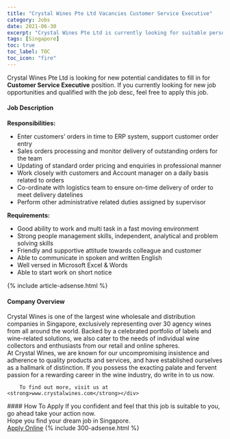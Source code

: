 ```yaml
---
title: "Crystal Wines Pte Ltd Vacancies Customer Service Executive" 
category: Jobs 
date: 2021-06-30 
excerpt: "Crystal Wines Pte Ltd is currently looking for suitable person to fill in the Customer Service Executive which based in Singapore" 
tags: [Singapore] 
toc: true 
toc_label: TOC 
toc_icon: "fire" 
--- 
```


<p>Crystal Wines Pte Ltd is looking for new potential candidates to fill in for <b>Customer Service Executive</b> position. If you currently looking for new job opportunities and qualified with the job desc, feel free to apply this job.
</p><div><div><h4>Job Description</h4></div><div><div><span><div><div><strong>Responsibilities:</strong></div><ul><li>Enter customers&#8217; orders in time to ERP system, support customer order entry</li><li>Sales orders processing and monitor delivery of outstanding orders for the team</li><li>Updating of standard order pricing and enquiries in professional manner</li><li>Work closely with customers and Account manager on a daily basis related to orders</li><li>Co-ordinate with logistics team to ensure on-time delivery of order to meet delivery datelines</li><li>Perform other administrative related duties assigned by supervisor</li></ul><div><strong>Requirements:</strong></div><ul><li>Good ability to work and multi task in a fast moving environment</li><li>Strong people management skills, independent, analytical and problem solving skills</li><li>Friendly and supportive attitude towards colleague and customer</li><li>Able to communicate in spoken and written English</li><li>Well versed in Microsoft Excel &amp; Words</li><li>Able to start work on short notice</li></ul></div></span></div></div></div> 
{% include article-adsense.html %} 
<div><div><h4>Company Overview</h4></div><div><div><span><div><div>
<div>
<div>
			Crystal Wines is one of the largest wine wholesale and distribution companies in Singapore, exclusively representing over 30 agency wines from all around the world. Backed by a celebrated portfolio of labels and wine-related solutions, we also cater to the needs of individual wine collectors and enthusiasts from our retail and online spheres.</div>
<div>
			At Crystal Wines, we are known for our uncompromising insistence and adherence to quality products and services, and have established ourselves as a hallmark of distinction. If you possess the exacting palate and fervent passion for a rewarding career in the wine industry, do write in to us now.</div>
		
		To find out more, visit us at <strong>www.crystalwines.com</strong></div>
</div></div></span></div></div></div> 
#### How To Apply 
If you confident and feel that this job is suitable to you, go ahead take your action now. <br/> 
Hope you find your dream job in Singapore. <br/> 
<a href="https://www.jobstreet.com.my/en/job/customer-service-executive-8640115/origin/sg?jobId=jobstreet-sg-job-8640115&" class="btn btn--info" target="_blank" rel="nofollow noopenner">Apply Online</a> 
{% include 300-adsense.html %} 